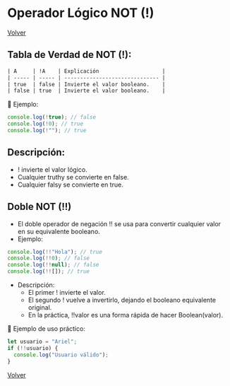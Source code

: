 # Operador Lógico NOT (!)

[Volver](./JavaScript.md)

## Tabla de Verdad de NOT (!):

```txt
| A     | !A    | Explicación                    |
| ----- | ----- | ------------------------------ |
| true  | false | Invierte el valor booleano.    |
| false | true  | Invierte el valor booleano.    |
```

📗 Ejemplo:

```js
console.log(!true); // false
console.log(!0); // true
console.log(!""); // true
```

## Descripción:

- ! invierte el valor lógico.
- Cualquier truthy se convierte en false.
- Cualquier falsy se convierte en true.

## Doble NOT (!!)

- El doble operador de negación !! se usa para convertir cualquier valor en su equivalente booleano.
- Ejemplo:

```js
console.log(!!"Hola"); // true
console.log(!!0); // false
console.log(!!null); // false
console.log(!![]); // true
```

- Descripción:
  - El primer ! invierte el valor.
  - El segundo ! vuelve a invertirlo, dejando el booleano equivalente original.
  - En la práctica, !!valor es una forma rápida de hacer Boolean(valor).

📘 Ejemplo de uso práctico:

```js
let usuario = "Ariel";
if (!!usuario) {
  console.log("Usuario válido");
}
```

[Volver](./JavaScript.md)
